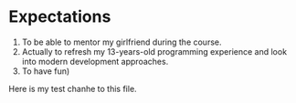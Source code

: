 # Expectations

1. To be able to mentor my girlfriend during the course.
2. Actually to refresh my 13-years-old programming experience and look into modern development approaches.
3. To have fun)

Here is my test chanhe to this file.
